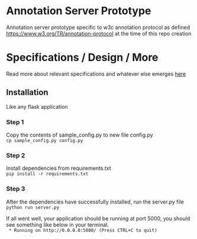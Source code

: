 # Annotation Server Prototype
Annotation server prototype specific to w3c annotation protocol as defined https://www.w3.org/TR/annotation-protocol at the time of this repo creation

# Specifications / Design / More
Read more about relevant specifications and whatever else emerges [here](https://github.com/janastu/anno-server-prototype/wiki)

## Installation
Like any flask application

### Step 1
Copy the contents of sample_config.py to new file config.py  
  `cp sample_config.py config.py`

### Step 2 
Install dependencies from requirements.txt  
  `pip install -r requirements.txt`

### Step 3
After the dependencies have successfully installed, run the server.py file  
  `python run server.py`

If all went well, your application should be running at port 5000,
you should see something like below in your terminal.  
  ` * Running on http://0.0.0.0:5000/ (Press CTRL+C to quit)`
